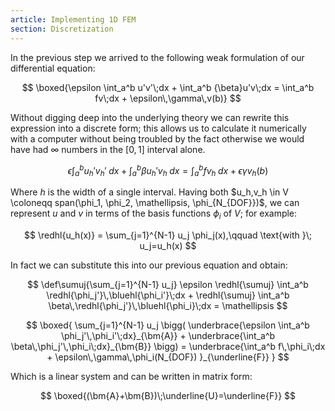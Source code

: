```yaml
---
article: Implementing 1D FEM
section: Discretization
---
```

In the previous step we arrived to the following weak formulation of our
differential equation:

$$
\boxed{\epsilon \int_a^b u'v'\;dx + \int_a^b {\beta}u'v\;dx =
\int_a^b fv\;dx + \epsilon\,\gamma\,v(b)}
$$

Without digging deep into the underlying theory we can rewrite this expression
into a discrete form; this allows us to calculate it numerically with a computer
without being troubled by the fact otherwise we would have had $\infty$ numbers
in the $[0,1]$ interval alone.

$$
\epsilon \int_a^b u_h' v_h'\;dx + \int_a^b {\beta}u_h'v_h\;dx =
\int_a^b fv_h\;dx + \epsilon\gamma v_h(b)
$$

Where $h$ is the width of a single interval. Having both
$u_h,v_h \in V \coloneqq span(\phi_1, \phi_2, \mathellipsis, \phi_{N_{DOF}})$,
we can represent
<span class="bluehl">$u$ and $v$ in terms of the basis functions $\phi_i$</span>
of $V$; for example:

$$
\redhl{u_h(x)} =
\sum_{j=1}^{N-1} u_j \phi_j(x),\qquad \text{with }\; u_j=u_h(x)
$$

In fact we can substitute <span class="redhl">this</span> into our previous
equation and obtain:

$$
\def\sumuj{\sum_{j=1}^{N-1} u_j}
\epsilon \redhl{\sumuj} \int_a^b \redhl{\phi_j'}\,\bluehl{\phi_i'}\;dx +
\redhl{\sumuj} \int_a^b \beta\,\redhl{\phi_j'}\,\bluehl{\phi_i}\;dx =
\mathellipsis
$$

$$
\boxed{
  \sum_{j=1}^{N-1} u_j \bigg(
  \underbrace{\epsilon \int_a^b \phi_j'\,\phi_i'\;dx}_{\bm{A}} +
  \underbrace{\int_a^b \beta\,\phi_j'\,\phi_i\;dx}_{\bm{B}} \bigg) =
  \underbrace{\int_a^b f\,\phi_i\;dx + \epsilon\,\gamma\,\phi_i(N_{DOF})
  }_{\underline{F}}
}
$$

Which is a linear system and can be written in matrix form:

$$
\boxed{(\bm{A}+\bm{B})\;\underline{U}=\underline{F}}
$$
